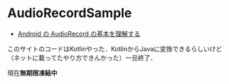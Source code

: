 # AudioRecordSample

- [Android の AudioRecord の基本を理解する](https://qiita.com/ino-shin/items/214dba25f49fa098402f)

このサイトのコードはKotlinやった．KotlinからJavaに変換できるらしいけど（ネットに載ってたやり方できんかった）一旦終了．

現在**無期限凍結中**

